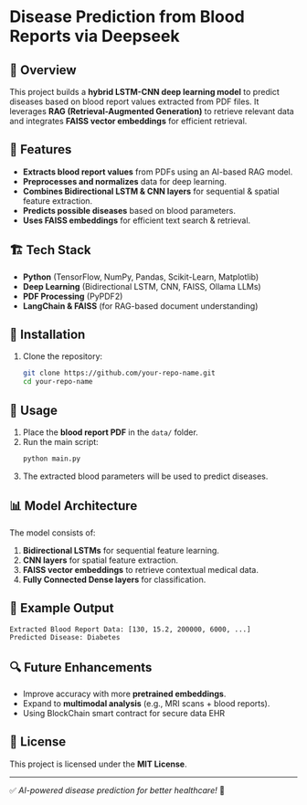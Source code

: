 # Disease Prediction from Blood Reports via Deepseek

## 📌 Overview
This project builds a **hybrid LSTM-CNN deep learning model** to predict diseases based on blood report values extracted from PDF files. It leverages **RAG (Retrieval-Augmented Generation)** to retrieve relevant data and integrates **FAISS vector embeddings** for efficient retrieval. 

## 🚀 Features
- **Extracts blood report values** from PDFs using an AI-based RAG model.
- **Preprocesses and normalizes** data for deep learning.
- **Combines Bidirectional LSTM & CNN layers** for sequential & spatial feature extraction.
- **Predicts possible diseases** based on blood parameters.
- **Uses FAISS embeddings** for efficient text search & retrieval.

## 🏗 Tech Stack
- **Python** (TensorFlow, NumPy, Pandas, Scikit-Learn, Matplotlib)
- **Deep Learning** (Bidirectional LSTM, CNN, FAISS, Ollama LLMs)
- **PDF Processing** (PyPDF2)
- **LangChain & FAISS** (for RAG-based document understanding)

## 🔧 Installation
1. Clone the repository:
   ```sh
   git clone https://github.com/your-repo-name.git
   cd your-repo-name
   ```

## 🎯 Usage
1. Place the **blood report PDF** in the `data/` folder.
2. Run the main script:
   ```sh
   python main.py
   ```
3. The extracted blood parameters will be used to predict diseases.

## 📊 Model Architecture
The model consists of:
1. **Bidirectional LSTMs** for sequential feature learning.
2. **CNN layers** for spatial feature extraction.
3. **FAISS vector embeddings** to retrieve contextual medical data.
4. **Fully Connected Dense layers** for classification.

## 📌 Example Output
```sh
Extracted Blood Report Data: [130, 15.2, 200000, 6000, ...]
Predicted Disease: Diabetes
```

## 🔍 Future Enhancements
- Improve accuracy with more **pretrained embeddings**.
- Expand to **multimodal analysis** (e.g., MRI scans + blood reports).
- Using BlockChain smart contract for secure data EHR

## 📜 License
This project is licensed under the **MIT License**.

---
✅ *AI-powered disease prediction for better healthcare!* 🚀
